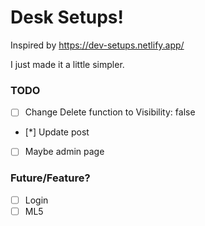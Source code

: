 # Desk Setups!

Inspired by https://dev-setups.netlify.app/

I just made it a little simpler.

### TODO

- [ ] Change Delete function to Visibility: false
- [*] Update post
- [ ] Maybe admin page

### Future/Feature?

- [ ] Login
- [ ] ML5
